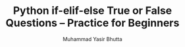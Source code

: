 ---
layout: true-false
title: "Python if-elif-else True or False Questions – Practice for Beginners"
description: Test your knowledge of Python if-elif-else with true or false practice questions. Strengthen your understanding of list operations, indexing, slicing, and common methods with instant feedback.
keywords: Python if-elif-else true or false, Python list quiz, list operations Python, Python beginner list practice, Python true false quiz, Python list questions and answers, Python MCQs if-elif-else, learn Python if-elif-else
author: "Muhammad Yasir Bhutta"
toc: toc/python.html
topic: "if-elif-else"
course: "python"
prev: /python/docs/if-elif-else/
next: /python/docs/if-elif-else/practice-and-progress/fill-blanks-if-elif-else.html
show_practice_progress: true
show_mini_project: null
show_toc: true
breadcrumb:
  - title: Home
    url: /
  - title: python
    url: /python/
  - title: Control Flow
    url: /python/docs/control-flow/
  - title: if-elif-else
    url: /python/docs/if-elif-else/
---